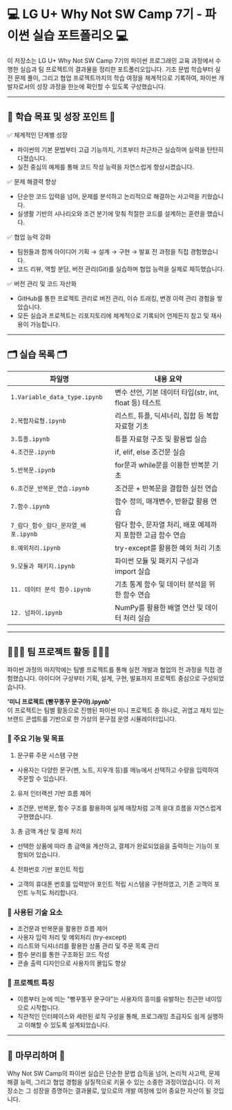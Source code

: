 # 💻 LG U+ Why Not SW Camp 7기 - 파이썬 실습 포트폴리오 💻
이 저장소는 LG U+ Why Not SW Camp 7기의 파이썬 프로그래민 교육 과정에서 수행한 실습과 팀 프로젝트의 결과물을 정리한 포트폴리오입니다. 기초 문법 학습부터 실전 문제 풀이, 그리고 협업 프로젝트까지의 학습 여정을 체계적으로 기록하여, 파이썬 개발자로서의 성장 과정을 한눈에 확인할 수 있도록 구성했습니다.

---

## 🌱 학습 목표 및 성장 포인트 🌱
✅ 체계적인 단계별 성장
- 파이썬의 기본 문법부터 고급 기능까지, 기초부터 차근차근 실습하며 실력을 탄탄히 다졌습니다.
- 실전 중심의 예제를 통해 코드 작성 능력을 자연스럽게 향상시켰습니다.

✅ 문제 해결력 향상
- 단순한 코드 입력을 넘어, 문제를 분석하고 논리적으로 해결하는 사고력을 키웠습니다.
- 실생활 기반의 시나리오와 조건 분기에 맞춰 적절한 코드를 설계하는 훈련을 했습니다.

✅ 협업 능력 강화
- 팀원들과 함께 아이디어 기획 → 설계 → 구현 → 발표 전 과정을 직접 경험했습니다.
- 코드 리뷰, 역할 분담, 버전 관리(Git)를 실습하며 협업 능력을 실제로 체득했습니다.

✅ 버전 관리 및 코드 자산화
- GitHub를 통한 프로젝트 관리로 버전 관리, 이슈 트래킹, 변경 이력 관리 경험을 쌓았습니다.
- 모든 실습과 프로젝트는 리포지토리에 체계적으로 기록되어 언제든지 참고 및 재사용이 가능합니다.

---

## 🗂️ 실습 목록 🗂️
| 파일명                          | 내용 요약                                   |
| ---------------------------- | --------------------------------------- |
| `1.Variable_data_type.ipynb` | 변수 선언, 기본 데이터 타입(str, int, float 등) 테스트 |
| `2.복합자료형.ipynb`              | 리스트, 튜플, 딕셔너리, 집합 등 복합 자료형 기초           |
| `3.튜플.ipynb`                 | 튜플 자료형 구조 및 활용법 실습                      |
| `4.조건문.ipynb`                | if, elif, else 조건문 실습                   |
| `5.반복문.ipynb`                | for문과 while문을 이용한 반복문 기초                |
| `6.조건문_반복문_연습.ipynb`         | 조건문 + 반복문을 결합한 실전 연습                    |
| `7.함수.ipynb`                 | 함수 정의, 매개변수, 반환값 활용 연습                  |
| `7_람다_함수_람다_문자열_배포.ipynb`    | 람다 함수, 문자열 처리, 배포 예제까지 포함한 고급 함수 연습     |
| `8.예외처리.ipynb`               | try-except를 활용한 예외 처리 기초                |
| `9.모듈과 패키지.ipynb`            | 파이썬 모듈 및 패키지 구성과 import 실습              |
| `11. 데이터 분석 함수.ipynb`        | 기초 통계 함수 및 데이터 분석을 위한 함수 연습             |
| `12. 넘파이.ipynb`              | NumPy를 활용한 배열 연산 및 데이터 처리 실습            |

---

## 🧑‍🤝‍🧑 팀 프로젝트 활동 🧑‍🤝‍🧑
파이썬 과정의 마지막에는 팀별 프로젝트를 통해 실전 개발과 협업의 전 과정을 직접 경험했습니다. 아이디어 구상부터 기획, 설계, 구현, 발표까지 프로젝트 중심으로 구성되었습니다.

**'미니 프로젝트 (빵꾸똥꾸 문구야).ipynb'**\
이 프로젝트는 팀별 활동으로 진행된 파이썬 미니 프로젝트 중 하나로, 귀엽고 재치 있는 브랜드 콘셉트를 기반으로 한 가상의 문구점 운영 시뮬레이터입니다.

### 🎯 주요 기능 및 목표
1. 문구류 주문 시스템 구현
- 사용자는 다양한 문구(펜, 노트, 지우개 등)를 메뉴에서 선택하고 수량을 입력하여 주문할 수 있습니다.

2. 유저 인터랙션 기반 흐름 제어
- 조건문, 반복문, 함수 구조를 활용하여 실제 매장처럼 고객 응대 흐름을 자연스럽게 구현했습니다.

3. 총 금액 계산 및 결제 처리
- 선택한 상품에 따라 총 금액을 계산하고, 결제가 완료되었음을 출력하는 기능이 포함되어 있습니다.

4. 전화번호 기반 포인트 적립
- 고객의 휴대폰 번호를 입력받아 포인트 적립 시스템을 구현하였고, 기존 고객의 포인트 누적도 처리합니다.

### 🧠 사용된 기술 요소
- 조건문과 반복문을 활용한 흐름 제어
- 사용자 입력 처리 및 예외처리 (try-except)
- 리스트와 딕셔너리를 활용한 상품 관리 및 주문 목록 관리
- 함수 분리를 통한 구조화된 코드 작성
- 콘솔 출력 디자인으로 사용자의 몰입도 향상

### 🌟 프로젝트 특징
- 이름부터 눈에 띄는 "빵꾸똥꾸 문구야"는 사용자의 흥미를 유발하는 친근한 네이밍으로 시작합니다.
- 직관적인 인터페이스와 세련된 로직 구성을 통해, 프로그래밍 초급자도 쉽게 실행하고 이해할 수 있도록 설계되었습니다.

---

## 📌 마무리하며 📌
Why Not SW Camp의 파이썬 실습은 단순한 문법 습득을 넘어, 논리적 사고력, 문제 해결 능력, 그리고 협업 경험을 실질적으로 키울 수 있는 소중한 과정이었습니다. 이 저장소는 그 성장을 증명하는 결과물로, 앞으로의 개발 여정에 있어 중요한 자산이 될 것입니다.

